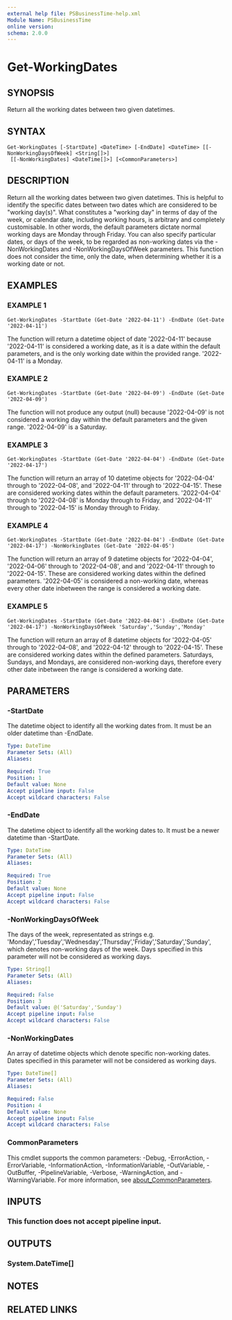 ```yaml
---
external help file: PSBusinessTime-help.xml
Module Name: PSBusinessTime
online version:
schema: 2.0.0
---
```


# Get-WorkingDates

## SYNOPSIS
Return all the working dates between two given datetimes.

## SYNTAX

```
Get-WorkingDates [-StartDate] <DateTime> [-EndDate] <DateTime> [[-NonWorkingDaysOfWeek] <String[]>]
 [[-NonWorkingDates] <DateTime[]>] [<CommonParameters>]
```

## DESCRIPTION
Return all the working dates between two given datetimes.
This is helpful to identify the specific dates between two dates which are considered to be "working day(s)".
What constitutes a "working day" in terms of day of the week, or calendar date, including working hours, is arbitrary and completely customisable.
In other words, the default parameters dictate normal working days are Monday through Friday.
You can also specify particular dates, or days of the week, to be regarded as non-working dates via the -NonWorkingDates and -NonWorkingDaysOfWeek parameters.
This function does not consider the time, only the date, when determining whether it is a working date or not.

## EXAMPLES

### EXAMPLE 1
```
Get-WorkingDates -StartDate (Get-Date '2022-04-11') -EndDate (Get-Date '2022-04-11')
```

The function will return a datetime object of date '2022-04-11' because '2022-04-11' is considered a working date, as it is a date within the default parameters, and is the only working date within the provided range.
'2022-04-11' is a Monday.

### EXAMPLE 2
```
Get-WorkingDates -StartDate (Get-Date '2022-04-09') -EndDate (Get-Date '2022-04-09')
```

The function will not produce any output (null) because '2022-04-09' is not considered a working day within the default parameters and the given range.
'2022-04-09' is a Saturday.

### EXAMPLE 3
```
Get-WorkingDates -StartDate (Get-Date '2022-04-04') -EndDate (Get-Date '2022-04-17')
```

The function will return an array of 10 datetime objects for '2022-04-04' through to '2022-04-08', and '2022-04-11' through to '2022-04-15'.
These are considered working dates within the default parameters.
'2022-04-04' through to '2022-04-08' is Monday through to Friday, and '2022-04-11' through to '2022-04-15' is Monday through to Friday.

### EXAMPLE 4
```
Get-WorkingDates -StartDate (Get-Date '2022-04-04') -EndDate (Get-Date '2022-04-17') -NonWorkingDates (Get-Date '2022-04-05')
```

The function will return an array of 9 datetime objects for '2022-04-04', '2022-04-06' through to '2022-04-08', and and '2022-04-11' through to '2022-04-15'.
These are considered working dates within the defined parameters.
'2022-04-05' is considered a non-working date, whereas every other date inbetween the range is considered a working date.

### EXAMPLE 5
```
Get-WorkingDates -StartDate (Get-Date '2022-04-04') -EndDate (Get-Date '2022-04-17') -NonWorkingDaysOfWeek 'Saturday','Sunday','Monday'
```

The function will return an array of 8 datetime objects for '2022-04-05' through to '2022-04-08', and '2022-04-12' through to '2022-04-15'.
These are considered working dates within the defined parameters.
Saturdays, Sundays, and Mondays, are considered non-working days, therefore every other date inbetween the range is considered a working date.

## PARAMETERS

### -StartDate
The datetime object to identify all the working dates from.
It must be an older datetime than -EndDate.

```yaml
Type: DateTime
Parameter Sets: (All)
Aliases:

Required: True
Position: 1
Default value: None
Accept pipeline input: False
Accept wildcard characters: False
```

### -EndDate
The datetime object to identify all the working dates to.
It must be a newer datetime than -StartDate.

```yaml
Type: DateTime
Parameter Sets: (All)
Aliases:

Required: True
Position: 2
Default value: None
Accept pipeline input: False
Accept wildcard characters: False
```

### -NonWorkingDaysOfWeek
The days of the week, representated as strings e.g.
'Monday','Tuesday','Wednesday','Thursday','Friday','Saturday','Sunday', which denotes non-working days of the week.
Days specified in this parameter will not be considered as working days.

```yaml
Type: String[]
Parameter Sets: (All)
Aliases:

Required: False
Position: 3
Default value: @('Saturday','Sunday')
Accept pipeline input: False
Accept wildcard characters: False
```

### -NonWorkingDates
An array of datetime objects which denote specific non-working dates.
Dates specified in this parameter will not be considered as working days.

```yaml
Type: DateTime[]
Parameter Sets: (All)
Aliases:

Required: False
Position: 4
Default value: None
Accept pipeline input: False
Accept wildcard characters: False
```

### CommonParameters
This cmdlet supports the common parameters: -Debug, -ErrorAction, -ErrorVariable, -InformationAction, -InformationVariable, -OutVariable, -OutBuffer, -PipelineVariable, -Verbose, -WarningAction, and -WarningVariable. For more information, see [about_CommonParameters](http://go.microsoft.com/fwlink/?LinkID=113216).

## INPUTS

### This function does not accept pipeline input.
## OUTPUTS

### System.DateTime[]
## NOTES

## RELATED LINKS
